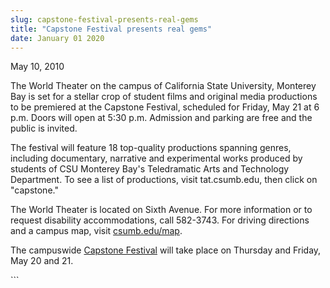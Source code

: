 ```yaml
---
slug: capstone-festival-presents-real-gems
title: "Capstone Festival presents real gems"
date: January 01 2020
---
```


 
<p>May 10, 2010</p>
<p>
  The World Theater on the campus of California State University, Monterey Bay
  is set for a stellar crop of student films and original media productions to
  be premiered at the Capstone Festival, scheduled for Friday, May 21 at 6 p.m.
  Doors will open at 5:30 p.m. Admission and parking are free and the public is
  invited.
</p>
<p>
  The festival will feature 18 top&#45;quality productions spanning genres,
  including documentary, narrative and experimental works produced by students
  of CSU Monterey Bay's Teledramatic Arts and Technology Department. To see a
  list of productions, visit tat.csumb.edu, then click on "capstone."
</p>
<p>
  The World Theater is located on Sixth Avenue. For more information or to
  request disability accommodations, call 582&#45;3743. For driving directions
  and a campus map, visit <a href="https://csumb.edu/map">csumb.edu/map</a>.
</p>
<p>
  The campuswide <a href="https://csumb.edu/capstone">Capstone Festival</a> will
  take place on Thursday and Friday, May 20 and 21.
</p>
```
